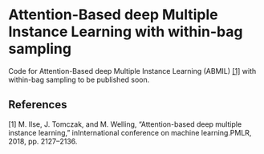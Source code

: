 # Attention-Based deep Multiple Instance Learning with within-bag sampling
Code for Attention-Based deep Multiple Instance Learning (ABMIL) [[1]](#1) with within-bag sampling to be published soon.

## References
<a id="1">[1]</a> 
M.  Ilse,  J.  Tomczak,  and  M.  Welling,  “Attention-based  deep  multiple instance   learning,”   inInternational conference on machine learning.PMLR, 2018, pp. 2127–2136.
